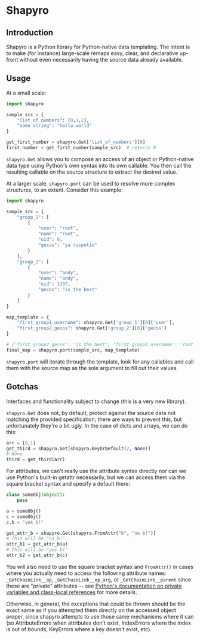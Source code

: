 # Shapyro

## Introduction

Shapyro is a Python library for Python-native data templating.
The intent is to make (for instance) large-scale remaps easy, clear, and
declarative up-front without even necessarily having the source data
already available. 

## Usage

At a small scale:

```python
import shapyro

sample_src = {
    "list_of_numbers": [0,1,2],
    "some_string": "hello world"
}

get_first_number = shapyro.Get['list_of_numbers'][0]
first_number = get_first_number(sample_src)  # returns 0
```

`shapyro.Get` allows you to compose an access of an object or Python-native
data type using Python's own syntax into its own callable. You then call
the resulting callable on the source structure to extract the desired value.

At a larger scale, `shapyro.port` can be used to resolve more complex
structures, to an extent. Consider this example:

```python
import shapyro

sample_src = {
    "group_1": [
        {
            "user": "root",
            "name": "root",
            "uid": 0,
            "gecos": "ya rasputin"
        }
    ],
    "group_2": [
        {
            "user": "andy",
            "name": "andy",
            "uid": 1337,
            "gecos": "is the best"
        }
    ]
}

map_template = {
    "first_group1_username": shapyro.Get['group_1'][0]['user'],
    "first_group2_gecos": shapyro.Get['group_2'][0]['gecos']
}

# {'first_group2_gecos': 'is the best', 'first_group1_username': 'root'}
final_map = shapyro.port(sample_src, map_template)
```

`shapyro.port` will iterate through the template, look for any callables and
call them with the source map as the sole argument to fill out their values.

## Gotchas

Interfaces and functionality subject to change (this is a very new library).

`shapyro.Get` does not, by default, protect against the source data not 
matching the provided specification; there are ways to prevent this, but
unfortunately they're a bit ugly. In the case of dicts and arrays, we can
do this:

```python
arr = [0,1]
get_third = shapyro.Get[shapyro.KeyOrDefault(2, None)]
# None
third = get_third(arr)
```

For attributes, we can't really use the attribute syntax directly nor can we
use Python's built-in getattr necessarily, but we can access them via the 
square bracket syntax and specify a default there:

```python
class someObj(object):
    pass

a = someObj()
c = someObj()
c.b = "yes b!"

get_attr_b = shapyro.Get[shapyro.FromAttr("b", "no b!")]
# This will be "no b!"
attr_b1 = get_attr_b(a)
# This will be "yes b!"
attr_b2 = get_attr_b(c)
```

You will also need to use the square bracket syntax and `FromAttr()` in cases
where you actually need to access the following attribute names:
`_GetChainLink__op`, `_GetChainLink__op_arg`, or `_GetChainLink__parent` since
these are "private" attributes -- see [Python's documentation on private
variables and class-local references](https://docs.python.org/2/tutorial/classes.html#private-variables-and-class-local-references) for more details.

Otherwise, in general, the exceptions that could be thrown should be the exact
same as if you attempted them directly on the accessed object proper, since
shapyro attempts to use those same mechanisms where it can (so AttributeErrors
when attributes don't exist, IndexErrors where the index is out of bounds,
KeyErrors where a key doesn't exist, etc). 